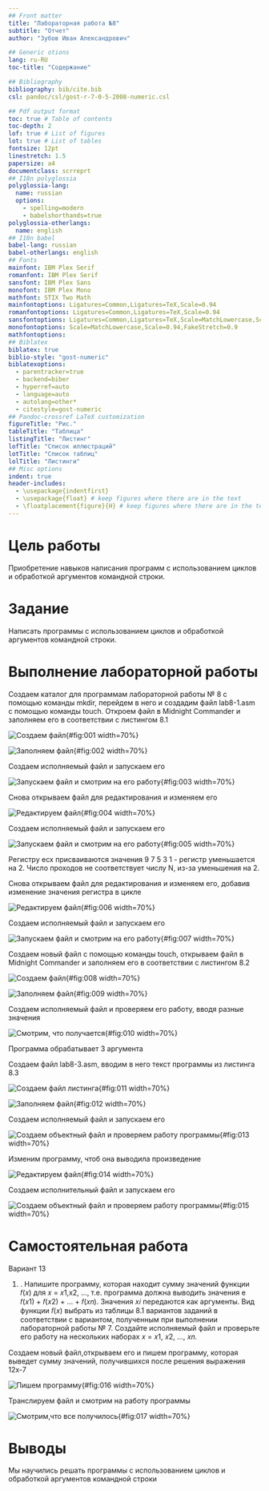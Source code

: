 ```yaml
---
## Front matter
title: "Лабораторная работа №8"
subtitle: "Отчет"
author: "Зубов Иван Александрович"

## Generic otions
lang: ru-RU
toc-title: "Содержание"

## Bibliography
bibliography: bib/cite.bib
csl: pandoc/csl/gost-r-7-0-5-2008-numeric.csl

## Pdf output format
toc: true # Table of contents
toc-depth: 2
lof: true # List of figures
lot: true # List of tables
fontsize: 12pt
linestretch: 1.5
papersize: a4
documentclass: scrreprt
## I18n polyglossia
polyglossia-lang:
  name: russian
  options:
	- spelling=modern
	- babelshorthands=true
polyglossia-otherlangs:
  name: english
## I18n babel
babel-lang: russian
babel-otherlangs: english
## Fonts
mainfont: IBM Plex Serif
romanfont: IBM Plex Serif
sansfont: IBM Plex Sans
monofont: IBM Plex Mono
mathfont: STIX Two Math
mainfontoptions: Ligatures=Common,Ligatures=TeX,Scale=0.94
romanfontoptions: Ligatures=Common,Ligatures=TeX,Scale=0.94
sansfontoptions: Ligatures=Common,Ligatures=TeX,Scale=MatchLowercase,Scale=0.94
monofontoptions: Scale=MatchLowercase,Scale=0.94,FakeStretch=0.9
mathfontoptions:
## Biblatex
biblatex: true
biblio-style: "gost-numeric"
biblatexoptions:
  - parentracker=true
  - backend=biber
  - hyperref=auto
  - language=auto
  - autolang=other*
  - citestyle=gost-numeric
## Pandoc-crossref LaTeX customization
figureTitle: "Рис."
tableTitle: "Таблица"
listingTitle: "Листинг"
lofTitle: "Список иллюстраций"
lotTitle: "Список таблиц"
lolTitle: "Листинги"
## Misc options
indent: true
header-includes:
  - \usepackage{indentfirst}
  - \usepackage{float} # keep figures where there are in the text
  - \floatplacement{figure}{H} # keep figures where there are in the text
---
```


# Цель работы

Приобретение навыков написания программ с использованием циклов и обработкой
аргументов командной строки.

# Задание

Написать программы с использованием циклов и обработкой аргументов
командной строки.

# Выполнение лабораторной работы


Создаем каталог для программам лабораторной работы № 8 с помощью команды mkdir, перейдем в него и создадим файл lab8-1.asm с помощью команды touch. Откроем файл в Midnight Commander и заполняем его в соответствии с листингом 8.1

![Создаем файл](image/1.png){#fig:001 width=70%}

![Заполняем файл](image/2.png){#fig:002 width=70%}

Создаем исполняемый файл и запускаем его

![Запускаем файл и смотрим на его работу](image/3.png){#fig:003 width=70%}

Снова открываем файл для редактирования и изменяем его 

![Редактируем файл](image/4.png){#fig:004 width=70%}

Создаем исполняемый файл и запускаем его

![Запускаем файл и смотрим на его работу](image/5.png){#fig:005 width=70%}

Регистру ecx присваиваются значения 9 7 5 3 1 - регистр уменьшается на 2.
Число проходов не соответствует числу N, из-за уменьшения на 2.

Снова открываем файл для редактирования и изменяем его, добавив изменение значения регистра в цикле 

![Редактируем файл](image/6.png){#fig:006 width=70%}

Создаем исполняемый файл и запускаем его

![Запускаем файл и смотрим на его работу](image/7.png){#fig:007 width=70%}

Создаем новый файл с помощью команды touch, открываем файл в Midnight Commander и заполняем его в соответствии с листингом 8.2

![Создаем файл](image/8.png){#fig:008 width=70%}

![Заполняем файл](image/9.png){#fig:009 width=70%}

Создаем исполняемый файл и проверяем его работу, вводя разные значения 

![Смотрим, что получается](image/10.png){#fig:010 width=70%}

Программа обрабатывает 3 аргумента

Создаем файл lab8-3.asm, вводим в него текст программы из листинга 8.3

![Создаем файл листинга](image/11.png){#fig:011 width=70%}

![Заполняем файл](image/12.png){#fig:012 width=70%}

Создаем исполняемый файл и запускаем его

![Создаем объектный файл и проверяем работу программы](image/13.png){#fig:013 width=70%}

Изменим программу, чтоб она выводила произведение

![Редактируем файл](image/14.png){#fig:014 width=70%}

Создаем исполнительный файл и запускаем его

![Создаем объектный файл и проверяем работу программы](image/15.png){#fig:015 width=70%}


# Самостоятельная работа

Вариант 13

1) . Напишите программу, которая находит сумму значений функции 𝑓(𝑥) для 𝑥 = 𝑥1,х2, ..., т.е. программа должна выводить значения е 𝑓(𝑥1) + 𝑓(𝑥2) + ... + 𝑓(𝑥𝑛).
Значения 𝑥𝑖 передаются как аргументы. Вид функции 𝑓(𝑥) выбрать из таблицы
8.1 вариантов заданий в соответствии с вариантом, полученным при выполнении
лабораторной работы № 7. Создайте исполняемый файл и проверьте его работу на
нескольких наборах 𝑥 = 𝑥1, 𝑥2, ..., 𝑥𝑛.

Создаем новый файл,открываем его и пишем программу, которая выведет сумму значений, получившихся после решения выражения 12х-7

![Пишем программу](image/16.png){#fig:016 width=70%}

Транслируем файл и смотрим на работу программы

![Смотрим,что все получилось](image/17.png){#fig:017 width=70%}


# Выводы

Мы научились решать программы с использованием циклов и обработкой
аргументов командной строки

